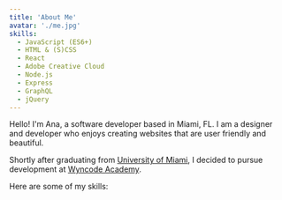 ```yaml
---
title: 'About Me'
avatar: './me.jpg'
skills:
  - JavaScript (ES6+)
  - HTML & (S)CSS
  - React
  - Adobe Creative Cloud
  - Node.js
  - Express
  - GraphQL
  - jQuery
---
```


Hello! I'm Ana, a software developer based in Miami, FL. I am a designer and developer who enjoys creating websites that are user friendly and beautiful.

Shortly after graduating from [University of Miami](https://welcome.miami.edu/), I decided to pursue development at [Wyncode Academy](https://www.wyncode.co/). 

Here are some of my skills:
